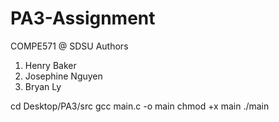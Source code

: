 # PA3-Assignment

COMPE571 @ SDSU
Authors
1. Henry Baker 
2. Josephine Nguyen
3. Bryan Ly

cd Desktop/PA3/src
gcc main.c -o main
chmod +x main
./main

